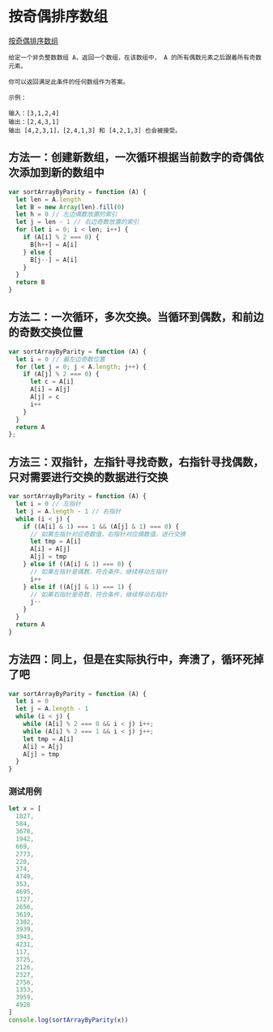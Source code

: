 # 按奇偶排序数组

[按奇偶排序数组](https://leetcode-cn.com/problems/sort-array-by-parity/)

```
给定一个非负整数数组 A，返回一个数组，在该数组中， A 的所有偶数元素之后跟着所有奇数元素。

你可以返回满足此条件的任何数组作为答案。

示例：

输入：[3,1,2,4]
输出：[2,4,3,1]
输出 [4,2,3,1]，[2,4,1,3] 和 [4,2,1,3] 也会被接受。
```

## 方法一：创建新数组，一次循环根据当前数字的奇偶依次添加到新的数组中

```js
var sortArrayByParity = function (A) {
  let len = A.length
  let B = new Array(len).fill(0)
  let h = 0 // 左边偶数放置的索引
  let j = len - 1 // 右边奇数放置的索引
  for (let i = 0; i < len; i++) {
    if (A[i] % 2 === 0) {
      B[h++] = A[i]
    } else {
      B[j--] = A[i]
    }
  }
  return B
}
```

## 方法二：一次循环，多次交换。当循环到偶数，和前边的奇数交换位置

```js
var sortArrayByParity = function (A) {
  let i = 0 // 最左边奇数位置
  for (let j = 0; j < A.length; j++) {
    if (A[j] % 2 === 0) {
      let c = A[i]
      A[i] = A[j]
      A[j] = c
      i++
    }
  }
  return A
};
```

## 方法三：双指针，左指针寻找奇数，右指针寻找偶数，只对需要进行交换的数据进行交换

```js
var sortArrayByParity = function (A) {
  let i = 0 // 左指针
  let j = A.length - 1 // 右指针
  while (i < j) {
    if ((A[i] & 1) === 1 && (A[j] & 1) === 0) {
      // 如果左指针对应奇数值，右指针对应偶数值，进行交换
      let tmp = A[i]
      A[i] = A[j]
      A[j] = tmp
    } else if ((A[i] & 1) === 0) {
      // 如果左指针是偶数，符合条件，继续移动左指针
      i++
    } else if ((A[j] & 1) === 1) {
      // 如果右指针是奇数，符合条件，继续移动右指针
      j--
    }
  }
  return A
}
```

## 方法四：同上，但是在实际执行中，奔溃了，循环死掉了吧

```js
var sortArrayByParity = function (A) {
  let i = 0
  let j = A.length - 1
  while (i < j) {
    while (A[i] % 2 === 0 && i < j) i++;
    while (A[i] % 2 === 1 && i < j) j++;
    let tmp = A[i]
    A[i] = A[j]
    A[j] = tmp
  }
}
```

### 测试用例

```js
let x = [
  1827,
  584,
  3670,
  1942,
  669,
  2773,
  220,
  374,
  4749,
  353,
  4695,
  1727,
  2656,
  3619,
  2302,
  3939,
  3943,
  4231,
  117,
  3725,
  2126,
  2327,
  2756,
  1353,
  3959,
  4928
]
console.log(sortArrayByParity(x))
```

